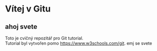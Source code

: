 # Vítej v Gitu
## ahoj svete

Toto je cvičný repozitář pro Git tutorial.</br>
Tutorial byl vytvořen pomo https://www.w3schools.com/git.
emj se svete
